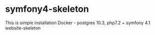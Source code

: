 # symfony4-skeleton
This is simple installation Docker - postgres 10.3, php7.2 + symfony 4.1 website-skeleton
